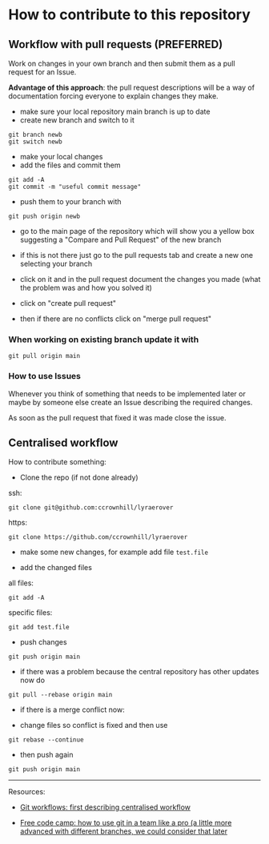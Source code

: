 # How to contribute to this repository

## Workflow with pull requests (PREFERRED)

Work on changes in your own branch and then submit them as a pull request for an Issue.

**Advantage of this approach**: the pull request descriptions will be a way of documentation forcing everyone to explain changes they make.

* make sure your local repository main branch is up to date
* create new branch and switch to it

```
git branch newb
git switch newb
```

* make your local changes
* add the files and commit them

```
git add -A
git commit -m "useful commit message"
```

* push them to your branch with

```
git push origin newb
```

* go to the main page of the repository which will show you a yellow box suggesting a "Compare and Pull Request" of the new branch
* if this is not there just go to the pull requests tab and create a new one selecting your branch

* click on it and in the pull request document the changes you made (what the problem was and how you solved it)

* click on "create pull request"

* then if there are no conflicts click on "merge pull request"

### When working on existing branch update it with

```
git pull origin main
```

### How to use Issues

Whenever you think of something that needs to be implemented later or maybe by someone else create an Issue describing the required changes.

As soon as the pull request that fixed it was made close the issue.

## Centralised workflow

How to contribute something:

* Clone the repo (if not done already)

ssh:

```
git clone git@github.com:ccrownhill/lyraerover
```

https:

```
git clone https://github.com/ccrownhill/lyraerover
```

* make some new changes, for example add file `test.file`

* add the changed files

all files:

```
git add -A
```

specific files:

```
git add test.file
```

* push changes

```
git push origin main
```

* if there was a problem because the central repository has other updates now do

```
git pull --rebase origin main
```

* if there is a merge conflict now:

* change files so conflict is fixed and then use

```
git rebase --continue
```

* then push again

```
git push origin main
```

----

Resources:

* [Git workflows: first describing centralised workflow](https://www.atlassian.com/git/tutorials/comparing-workflows)

* [Free code camp: how to use git in a team like a pro (a little more advanced with different branches, we could consider that later](https://www.freecodecamp.org/news/how-to-use-git-and-github-in-a-team-like-a-pro/)
